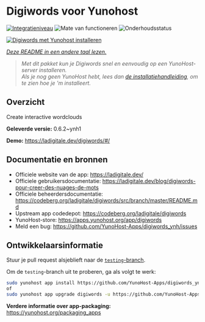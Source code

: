 <!--
NB: Deze README is automatisch gegenereerd door <https://github.com/YunoHost/apps/tree/master/tools/readme_generator>
Hij mag NIET handmatig aangepast worden.
-->

# Digiwords voor Yunohost

[![Integratieniveau](https://apps.yunohost.org/badge/integration/digiwords)](https://ci-apps.yunohost.org/ci/apps/digiwords/)
![Mate van functioneren](https://apps.yunohost.org/badge/state/digiwords)
![Onderhoudsstatus](https://apps.yunohost.org/badge/maintained/digiwords)

[![Digiwords met Yunohost installeren](https://install-app.yunohost.org/install-with-yunohost.svg)](https://install-app.yunohost.org/?app=digiwords)

*[Deze README in een andere taal lezen.](./ALL_README.md)*

> *Met dit pakket kun je Digiwords snel en eenvoudig op een YunoHost-server installeren.*  
> *Als je nog geen YunoHost hebt, lees dan [de installatiehandleiding](https://yunohost.org/install), om te zien hoe je 'm installeert.*

## Overzicht

Create interactive wordclouds

**Geleverde versie:** 0.6.2~ynh1

**Demo:** <https://ladigitale.dev/digiwords/#/>
## Documentatie en bronnen

- Officiele website van de app: <https://ladigitale.dev/>
- Officiele gebruikersdocumentatie: <https://ladigitale.dev/blog/digiwords-pour-creer-des-nuages-de-mots>
- Officiele beheerdersdocumentatie: <https://codeberg.org/ladigitale/digiwords/src/branch/master/README.md>
- Upstream app codedepot: <https://codeberg.org/ladigitale/digiwords>
- YunoHost-store: <https://apps.yunohost.org/app/digiwords>
- Meld een bug: <https://github.com/YunoHost-Apps/digiwords_ynh/issues>

## Ontwikkelaarsinformatie

Stuur je pull request alsjeblieft naar de [`testing`-branch](https://github.com/YunoHost-Apps/digiwords_ynh/tree/testing).

Om de `testing`-branch uit te proberen, ga als volgt te werk:

```bash
sudo yunohost app install https://github.com/YunoHost-Apps/digiwords_ynh/tree/testing --debug
of
sudo yunohost app upgrade digiwords -u https://github.com/YunoHost-Apps/digiwords_ynh/tree/testing --debug
```

**Verdere informatie over app-packaging:** <https://yunohost.org/packaging_apps>
